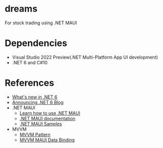 # dreams
For stock trading using .NET MAUI

# Dependencies
- Visual Studio 2022 Preview(.NET Multi-Platform App UI development)
- .NET 6 and C#10

# References
* [What's new in .NET 6](https://docs.microsoft.com/en-us/dotnet/core/whats-new/dotnet-6)
* [Announcing .NET 6 Blog](https://devblogs.microsoft.com/dotnet/announcing-net-6/)
* .NET MAUI
  - [Learn how to use .NET MAUI](https://docs.microsoft.com/en-us/learn/paths/build-apps-with-dotnet-maui/?WT.mc_id=dotnet-35129-website)
  - [.NET MAUI documentation](https://docs.microsoft.com/en-us/dotnet/maui/?WT.mc_id=dotnet-35129-website)
  - [.NET MAUI Samples](https://github.com/dotnet/maui-samples)
* MVVM
  - [MVVM Pattern](https://docs.microsoft.com/en-us/xamarin/xamarin-forms/enterprise-application-patterns/mvvm)
  - [MVVM MAUI Data Binding](https://docs.microsoft.com/en-us/dotnet/maui/xaml/fundamentals/mvvm)
